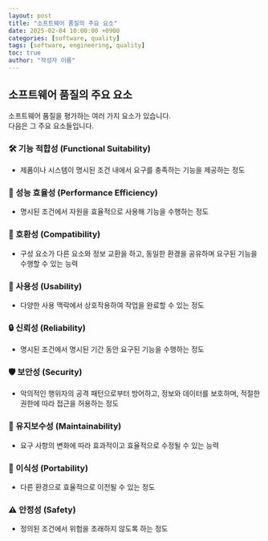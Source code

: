 ```yaml
---
layout: post
title: "소프트웨어 품질의 주요 요소"
date: 2025-02-04 10:00:00 +0900
categories: [software, quality]
tags: [software, engineering, quality]
toc: true
author: "작성자 이름"
---
```


## 소프트웨어 품질의 주요 요소  

소프트웨어 품질을 평가하는 여러 가지 요소가 있습니다.  
다음은 그 주요 요소들입니다.  

### 🛠 기능 적합성 (Functional Suitability)  
- 제품이나 시스템이 명시된 조건 내에서 요구를 충족하는 기능을 제공하는 정도  

### 🚀 성능 효율성 (Performance Efficiency)  
- 명시된 조건에서 자원을 효율적으로 사용해 기능을 수행하는 정도  

### 🔄 호환성 (Compatibility)  
- 구성 요소가 다른 요소와 정보 교환을 하고, 동일한 환경을 공유하며 요구된 기능을 수행할 수 있는 능력  

### 🎨 사용성 (Usability)  
- 다양한 사용 맥락에서 상호작용하여 작업을 완료할 수 있는 정도  

### 🔒 신뢰성 (Reliability)  
- 명시된 조건에서 명시된 기간 동안 요구된 기능을 수행하는 정도  

### 🛡 보안성 (Security)  
- 악의적인 행위자의 공격 패턴으로부터 방어하고, 정보와 데이터를 보호하며, 적절한 권한에 따라 접근을 허용하는 정도  

### 🔧 유지보수성 (Maintainability)  
- 요구 사항의 변화에 따라 효과적이고 효율적으로 수정될 수 있는 능력  

### 🔄 이식성 (Portability)  
- 다른 환경으로 효율적으로 이전될 수 있는 정도  

### ⚠ 안정성 (Safety)  
- 정의된 조건에서 위험을 초래하지 않도록 하는 정도  
